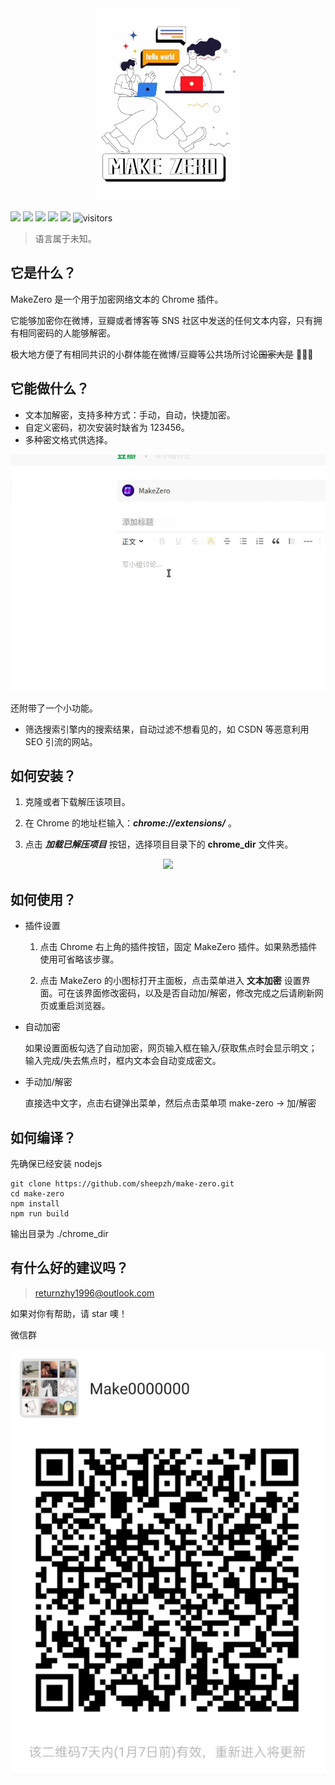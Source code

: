 <div align="center">
	<img src="./doc/img/banner.jpeg" width="50%">
</div>

<!-- # MAKE-ZERO -->

[![](https://img.shields.io/badge/chrome-extension-red?style=flat-square)](chrome://extensions/)
[![](https://img.shields.io/github/license/sheepzh/make-zero?style=flat-square)](https://github.com/sheepzh/make-zero/blob/main/LICENSE)
[![](https://img.shields.io/badge/license-Anti%20996-blue?style=flat-square)](https://github.com/996icu/996.ICU)
[![](https://img.shields.io/github/v/release/sheepzh/make-zero?style=flat-square)](https://github.com/sheepzh/make-zero/releases)
[![](https://img.shields.io/github/release-date/sheepzh/make-zero?style=flat-square)](https://github.com/sheepzh/make-zero/releases)
![visitors](https://visitor-badge.glitch.me/badge?page_id=sheepzh.make-zero)

> 语言属于未知。

## 它是什么？

MakeZero 是一个用于加密网络文本的 Chrome 插件。

它能够加密你在微博，豆瓣或者博客等 SNS 社区中发送的任何文本内容，只有拥有相同密码的人能够解密。

极大地方便了有相同共识的小群体能在微博/豆瓣等公共场所讨论~~国家大是~~ 🐶🐶🐶


## 它能做什么？

+ 文本加解密，支持多种方式：手动，自动，快捷加密。
+ 自定义密码，初次安装时缺省为 123456。
+ 多种密文格式供选择。

<div align="center">
  <img src="./doc/img/use-in-douban.gif">
</div>

还附带了一个小功能。

+ 筛选搜索引擎内的搜索结果，自动过滤不想看见的，如 CSDN 等恶意利用 SEO 引流的网站。

## 如何安装？

1. 克隆或者下载解压该项目。

2. 在 Chrome 的地址栏输入：***chrome://extensions/*** 。

3. 点击 ***加载已解压项目*** 按钮，选择项目目录下的 **chrome_dir** 文件夹。

<div align=center>
  <img src="./doc/img/install.gif" />
</div>

## 如何使用？

+ 插件设置

  1. 点击 Chrome 右上角的插件按钮，固定 MakeZero 插件。如果熟悉插件使用可省略该步骤。

  2. 点击 MakeZero 的小图标打开主面板，点击菜单进入 **文本加密** 设置界面。可在该界面修改密码，以及是否自动加/解密，修改完成之后请刷新网页或重启浏览器。

+ 自动加密

  如果设置面板勾选了自动加密，网页输入框在输入/获取焦点时会显示明文；输入完成/失去焦点时，框内文本会自动变成密文。

+ 手动加/解密
  
  直接选中文字，点击右键弹出菜单，然后点击菜单项 make-zero -> 加/解密

## 如何编译？

先确保已经安装 nodejs

```shell
git clone https://github.com/sheepzh/make-zero.git
cd make-zero
npm install
npm run build
```
输出目录为 ./chrome_dir

## 有什么好的建议吗？

> returnzhy1996@outlook.com


如果对你有帮助，请 star 噢！  

微信群

![Image text](./doc/img/qrcode.jpg)
